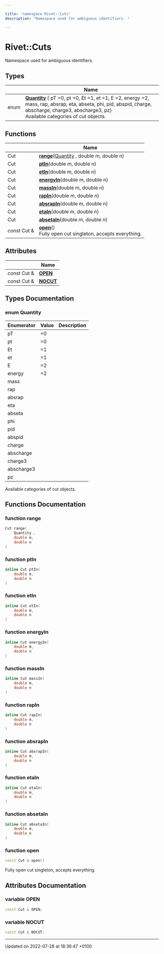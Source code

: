 ```yaml
---

title: 'namespace Rivet::Cuts'
description: "Namespace used for ambiguous identifiers. "

---
```


# Rivet::Cuts

Namespace used for ambiguous identifiers. 

## Types

|                | Name           |
| -------------- | -------------- |
| enum| **[Quantity](/documentation/code/namespaces/namespacerivet_1_1cuts/#enum-quantity)** { pT =0, pt =0, Et =1, et =1, E =2, energy =2, mass, rap, absrap, eta, abseta, phi, pid, abspid, charge, abscharge, charge3, abscharge3, pz}<br>Available categories of cut objects.  |

## Functions

|                | Name           |
| -------------- | -------------- |
| Cut | **[range](/documentation/code/namespaces/namespacerivet_1_1cuts/#function-range)**(<a href="/documentation/code/namespaces/namespacerivet_1_1cuts/#enum-quantity">Quantity</a> , double m, double n) |
| Cut | **[ptIn](/documentation/code/namespaces/namespacerivet_1_1cuts/#function-ptin)**(double m, double n) |
| Cut | **[etIn](/documentation/code/namespaces/namespacerivet_1_1cuts/#function-etin)**(double m, double n) |
| Cut | **[energyIn](/documentation/code/namespaces/namespacerivet_1_1cuts/#function-energyin)**(double m, double n) |
| Cut | **[massIn](/documentation/code/namespaces/namespacerivet_1_1cuts/#function-massin)**(double m, double n) |
| Cut | **[rapIn](/documentation/code/namespaces/namespacerivet_1_1cuts/#function-rapin)**(double m, double n) |
| Cut | **[absrapIn](/documentation/code/namespaces/namespacerivet_1_1cuts/#function-absrapin)**(double m, double n) |
| Cut | **[etaIn](/documentation/code/namespaces/namespacerivet_1_1cuts/#function-etain)**(double m, double n) |
| Cut | **[absetaIn](/documentation/code/namespaces/namespacerivet_1_1cuts/#function-absetain)**(double m, double n) |
| const Cut & | **[open](/documentation/code/namespaces/namespacerivet_1_1cuts/#function-open)**()<br>Fully open cut singleton, accepts everything.  |

## Attributes

|                | Name           |
| -------------- | -------------- |
| const Cut & | **[OPEN](/documentation/code/namespaces/namespacerivet_1_1cuts/#variable-open)**  |
| const Cut & | **[NOCUT](/documentation/code/namespaces/namespacerivet_1_1cuts/#variable-nocut)**  |

## Types Documentation

### enum Quantity

| Enumerator | Value | Description |
| ---------- | ----- | ----------- |
| pT | =0|   |
| pt | =0|   |
| Et | =1|   |
| et | =1|   |
| E | =2|   |
| energy | =2|   |
| mass | |   |
| rap | |   |
| absrap | |   |
| eta | |   |
| abseta | |   |
| phi | |   |
| pid | |   |
| abspid | |   |
| charge | |   |
| abscharge | |   |
| charge3 | |   |
| abscharge3 | |   |
| pz | |   |



Available categories of cut objects. 


## Functions Documentation

### function range

```cpp
Cut range(
    Quantity ,
    double m,
    double n
)
```


### function ptIn

```cpp
inline Cut ptIn(
    double m,
    double n
)
```


### function etIn

```cpp
inline Cut etIn(
    double m,
    double n
)
```


### function energyIn

```cpp
inline Cut energyIn(
    double m,
    double n
)
```


### function massIn

```cpp
inline Cut massIn(
    double m,
    double n
)
```


### function rapIn

```cpp
inline Cut rapIn(
    double m,
    double n
)
```


### function absrapIn

```cpp
inline Cut absrapIn(
    double m,
    double n
)
```


### function etaIn

```cpp
inline Cut etaIn(
    double m,
    double n
)
```


### function absetaIn

```cpp
inline Cut absetaIn(
    double m,
    double n
)
```


### function open

```cpp
const Cut & open()
```

Fully open cut singleton, accepts everything. 


## Attributes Documentation

### variable OPEN

```cpp
const Cut & OPEN;
```


### variable NOCUT

```cpp
const Cut & NOCUT;
```





-------------------------------

Updated on 2022-07-28 at 18:36:47 +0100
